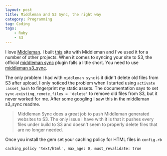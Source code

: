 ```yaml
---
layout: post
title: Middleman and S3 Sync, the right way
category: Programming
tag: Coding
tags:
    - Ruby
    - S3
---
```


I love [Middleman](http://middlemanapp.com). I built [this](/) site with Middleman and I've used it for a number of other projects.
When it comes to syncing your site to S3, the official [middleman sync](https://github.com/karlfreeman/middleman-sync) plugin
falls a little short. You need to use [middleman s3_sync](https://github.com/fredjean/middleman-s3_sync).

The only problem I had with `middleman sync` is it didn't delete old files from S3 after upload. 
I only noticed the problem when I started using `activate :asset_hash` to fingerprint my static assets.
The documentation says to set `sync.existing_remote_files = 'delete'` to remove old files from S3, but it never worked for me. 
After some googling I saw this in the middleman s3_sync readme.

> Middleman Sync does a great job to push Middleman generated websites to S3. The only issue I have with it is that it pushes every files under build to S3 and doesn't seem to properly delete files that are no longer needed.

Once you install the gem set your caching policy for HTML files in `config.rb`

    caching_policy 'text/html', max_age: 0, must_revalidate: true
